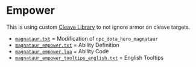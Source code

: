 # Empower

This is using custom [Cleave Library](../../../Libraries/Cleave/README.md) to not ignore armor on cleave targets.

- [`magnataur.txt`](magnataur.txt) = Modification of `npc_dota_hero_magnataur`
- [`magnataur_empower.txt`](magnataur_empower.txt) = Ability Definition
- [`magnataur_empower.lua`](magnataur_empower.lua) = Ability Code
- [`magnataur_empower_tooltips_english.txt`](magnataur_empower_tooltips_english.txt) = English Tooltips
